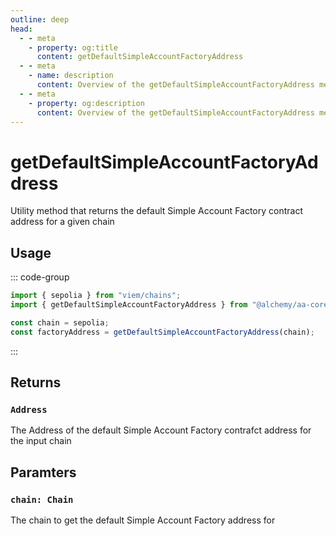 ```yaml
---
outline: deep
head:
  - - meta
    - property: og:title
      content: getDefaultSimpleAccountFactoryAddress
  - - meta
    - name: description
      content: Overview of the getDefaultSimpleAccountFactoryAddress method in aa-core utils
  - - meta
    - property: og:description
      content: Overview of the getDefaultSimpleAccountFactoryAddress method in aa-core utils
---
```


# getDefaultSimpleAccountFactoryAddress

Utility method that returns the default Simple Account Factory contract address for a given chain

## Usage

::: code-group

```ts [example.ts]
import { sepolia } from "viem/chains";
import { getDefaultSimpleAccountFactoryAddress } from "@alchemy/aa-core";

const chain = sepolia;
const factoryAddress = getDefaultSimpleAccountFactoryAddress(chain);
```

:::

## Returns

### `Address`

The Address of the default Simple Account Factory contrafct address for the input chain

## Paramters

### `chain: Chain`

The chain to get the default Simple Account Factory address for
